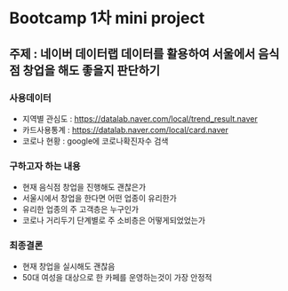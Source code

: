 # Bootcamp 1차 mini project

## 주제 : 네이버 데이터랩 데이터를 활용하여 서울에서 음식점 창업을 해도 좋을지 판단하기

### 사용데이터 
- 지역별 관심도 : https://datalab.naver.com/local/trend_result.naver
- 카드사용통계 : https://datalab.naver.com/local/card.naver
- 코로나 현황 : google에 코로나확진자수 검색

### 구하고자 하는 내용
- 현재 음식점 창업을 진행해도 괜찮은가
- 서울시에서 창업을 한다면 어떤 업종이 유리한가
- 유리한 업종의 주 고객층은 누구인가
- 코로나 거리두기 단계별로 주 소비층은 어떻게되었었는가

### 최종결론
- 현재 창업을 실시해도 괜찮음
- 50대 여성을 대상으로 한 카페를 운영하는것이 가장 안정적

